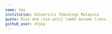 ```yaml
---
name: Joy
institution: Universiti Teknologi Malaysia
quote: Rise and rise until lambs become lions.
github_user: nhjoy
---
```


